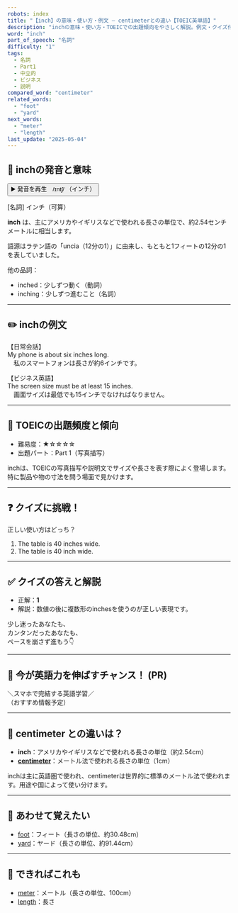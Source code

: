 ```yaml
---
robots: index
title: "【inch】の意味・使い方・例文 ― centimeterとの違い【TOEIC英単語】"
description: "inchの意味・使い方・TOEICでの出題傾向をやさしく解説。例文・クイズ付きでcentimeterとの違いもわかりやすく学べます。"
word: "inch"
part_of_speech: "名詞"
difficulty: "1"
tags:
  - 名詞
  - Part1
  - 中立的
  - ビジネス
  - 説明
compared_word: "centimeter"
related_words:
  - "foot"
  - "yard"
next_words:
  - "meter"
  - "length"
last_update: "2025-05-04"
---
```


## 🔰 inchの発音と意味

<button class="play-audio" onclick="playTTS('inch')">
  <span class="play-audio-main">
    ▶️ 発音を再生　/ɪntʃ/
  </span>
  <span class="play-audio-sub">
    （インチ）
  </span>
</button>

[名詞] インチ（可算）

**inch** は、主にアメリカやイギリスなどで使われる長さの単位で、約2.54センチメートルに相当します。

語源はラテン語の「uncia（12分の1）」に由来し、もともと1フィートの12分の1を表していました。

他の品詞：  
- inched：少しずつ動く（動詞）
- inching：少しずつ進むこと（名詞）

---

## ✏️ inchの例文

【日常会話】  
My phone is about six inches long.  
　私のスマートフォンは長さが約6インチです。

【ビジネス英語】  
The screen size must be at least 15 inches.  
　画面サイズは最低でも15インチでなければなりません。

---

## 🎯 TOEICの出題頻度と傾向

- 難易度：★☆☆☆☆
- 出題パート：Part 1（写真描写）

inchは、TOEICの写真描写や説明文でサイズや長さを表す際によく登場します。特に製品や物の寸法を問う場面で見かけます。

---

## ❓ クイズに挑戦！

正しい使い方はどっち？

1. The table is 40 inches wide.  
2. The table is 40 inch wide.

---

## ✅ クイズの答えと解説

- 正解：**1**
- 解説：数値の後に複数形のinchesを使うのが正しい表現です。

少し迷ったあなたも、  
カンタンだったあなたも、  
ペースを崩さず進もう👇️

---

## 🚀 今が英語力を伸ばすチャンス！ (PR)

<div class="info-center">
＼スマホで完結する英語学習／<br>  
（おすすめ情報予定）
</div>

---

## 🤔  centimeter との違いは？

- **inch**：アメリカやイギリスなどで使われる長さの単位（約2.54cm）
- **[centimeter](/word/centimeter)**：メートル法で使われる長さの単位（1cm）

inchは主に英語圏で使われ、centimeterは世界的に標準のメートル法で使われます。用途や国によって使い分けます。

---

## 🧩 あわせて覚えたい

- [foot](/word/foot)：フィート（長さの単位、約30.48cm）
- [yard](/word/yard)：ヤード（長さの単位、約91.44cm）

---

## 📖 できればこれも

- [meter](/word/meter)：メートル（長さの単位、100cm）
- [length](/word/length)：長さ

<!-- cvid: aid18_bid47 -->
